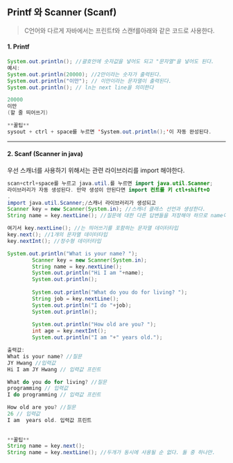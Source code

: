 ## Printf 와 Scanner (Scanf)

> C언어와 다르게 자바에서는 프린트f와 스캔f를아래와 같은 코드로 사용한다.  

#### 1. Printf

``` java
System.out.println(); //괄호안에 숫자값을 넣어도 되고 "문자열"을 넣어도 된다.
예시:
System.out.println(20000); //2만이라는 숫자가 출력된다.
System.out.println("이만"); // 이만이라는 문자열이 출력된다. 
System.out.println(); // ln는 next line을 의미한다

20000
이만
(할 줄 띄어쓰기)

**꿀팁**
sysout + ctrl + space를 누르면 'System.out.println();'이 자동 완성된다.
```

-------------------------------------------------------------------------------------------------------------------

#### 2. Scanf (Scanner in java)

우선 스캐너를 사용하기 위해서는 관련 라이브러리를 import 해야한다. 

``` java
scan+ctrl+space를 누르고 java.util.를 누르면 import java.util.Scanner;
라이브러리가 자동 생성된다. 만약 생성이 안된다면 import 컨트롤 키 ctl+shift+O
.
import java.util.Scanner;/스캐너 라이브러리가 생성되고 
Scanner key = new Scanner(System.in); //스캐너 클래스 선언과 생성한다.
String name = key.nextLine(); //질문에 대한 다른 답변들을 저장해야 하므로 name이라는 문자열 변수를 생성한다. 

여기서 key.nextLine(); //는 띄어쓰기를 포함하는 문자열 데이터타입
key.next(); //1개의 문자열 데이터타입
key.nextInt(); //정수형 데이터타입

System.out.println("What is your name? ");
		Scanner key = new Scanner(System.in);
		String name = key.nextLine();
		System.out.println("Hi I am "+name);
		System.out.println();
		
		System.out.println("What do you do for living? ");
		String job = key.nextLine();
		System.out.println("I do "+job);
		System.out.println();
		
		System.out.println("How old are you? ");
		int age = key.nextInt();
		System.out.println("I am "+" years old.");

출력값: 
What is your name? //질문
JY Hwang //입력값
Hi I am JY Hwang // 입력값 프린트

What do you do for living? //질문
programming // 입력값 
I do programming // 입력값 프린트

How old are you? //질문
26 // 입력값
I am  years old. 입력값 프린트
    
    
**꿀팁**
String name = key.next(); 
String name = key.nextLine(); //두개가 동시에 사용될 순 없다. 둘 중 하나만.
```

